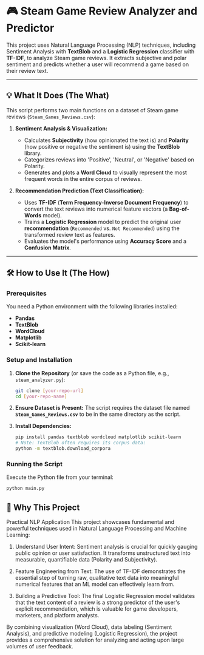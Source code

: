# 🎮 Steam Game Review Analyzer and Predictor

This project uses Natural Language Processing (NLP) techniques, including Sentiment Analysis with **TextBlob** and a **Logistic Regression** classifier with **TF-IDF**, to analyze Steam game reviews. It extracts subjective and polar sentiment and predicts whether a user will recommend a game based on their review text.

---

## 💡 What It Does (The What)

This script performs two main functions on a dataset of Steam game reviews (`Steam_Games_Reviews.csv`):

1.  **Sentiment Analysis & Visualization:**
    * Calculates **Subjectivity** (how opinionated the text is) and **Polarity** (how positive or negative the sentiment is) using the **TextBlob** library.
    * Categorizes reviews into 'Positive', 'Neutral', or 'Negative' based on Polarity.
    * Generates and plots a **Word Cloud** to visually represent the most frequent words in the entire corpus of reviews.

2.  **Recommendation Prediction (Text Classification):**
    * Uses **TF-IDF** (**Term Frequency-Inverse Document Frequency**) to convert the text reviews into numerical feature vectors (a **Bag-of-Words** model).
    * Trains a **Logistic Regression** model to predict the original user **recommendation** (`Recommended` vs. `Not Recommended`) using the transformed review text as features.
    * Evaluates the model's performance using **Accuracy Score** and a **Confusion Matrix**.

---

## 🛠️ How to Use It (The How)

### Prerequisites

You need a Python environment with the following libraries installed:

* **Pandas**
* **TextBlob**
* **WordCloud**
* **Matplotlib**
* **Scikit-learn**

### Setup and Installation

1.  **Clone the Repository** (or save the code as a Python file, e.g., `steam_analyzer.py`):
    ```bash
    git clone [your-repo-url]
    cd [your-repo-name]
    ```

2.  **Ensure Dataset is Present:**
    The script requires the dataset file named **`Steam_Games_Reviews.csv`** to be in the same directory as the script.

3.  **Install Dependencies:**
    ```bash
    pip install pandas textblob wordcloud matplotlib scikit-learn
    # Note: TextBlob often requires its corpus data:
    python -m textblob.download_corpora
    ```

### Running the Script

Execute the Python file from your terminal:

```bash
python main.py
```
## 🎯 Why This Project 

Practical NLP Application
This project showcases fundamental and powerful techniques used in Natural Language Processing and Machine Learning:

1.  Understand User Intent: Sentiment analysis is crucial for quickly gauging public opinion or user satisfaction. It transforms unstructured text into measurable, quantifiable data (Polarity and Subjectivity).

2.  Feature Engineering from Text: The use of TF-IDF demonstrates the essential step of turning raw, qualitative text data into meaningful numerical features that an ML model can effectively learn from.

3.  Building a Predictive Tool: The final Logistic Regression model validates that the text content of a review is a strong predictor of the user's explicit recommendation, which is valuable for game developers, marketers, and platform analysts.

By combining visualization (Word Cloud), data labeling (Sentiment Analysis), and predictive modeling (Logistic Regression), the project provides a comprehensive solution for analyzing and acting upon large volumes of user feedback.
